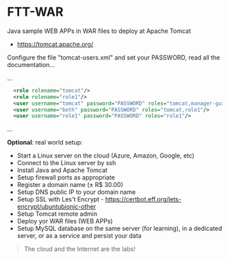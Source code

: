 # FTT-WAR
Java sample WEB APPs in WAR files to deploy at Apache Tomcat

- https://tomcat.apache.org/

Configure the file "tomcat-users.xml" and set your PASSWORD, read all the documentation...

...
```xml
  <role rolename="tomcat"/>
  <role rolename="role1"/>
  <user username="tomcat" password="PASSWORD" roles="tomcat,manager-gui,admin-gui"/>
  <user username="both" password="PASSWORD" roles="tomcat,role1"/>
  <user username="role1" password="PASSWORD" roles="role1"/>
```
...

**Optional**: real world setup:

- Start a Linux server on the cloud (Azure, Amazon, Google, etc)
- Connect to the Linux server by ssh
- Install Java and Apache Tomcat
- Setup firewall ports as appropriate
- Register a domain name (± R$ 30.00)
- Setup DNS public IP to your domain name
- Setup SSL with Les't Encrypt - https://certbot.eff.org/lets-encrypt/ubuntubionic-other
- Setup Tomcat remote admin
- Deploy yor WAR files (WEB APPs)
- Setup MySQL database on the same server (for learning), in a dedicated server, or as a service and persist your data

> The cloud and the Internet are the labs!
